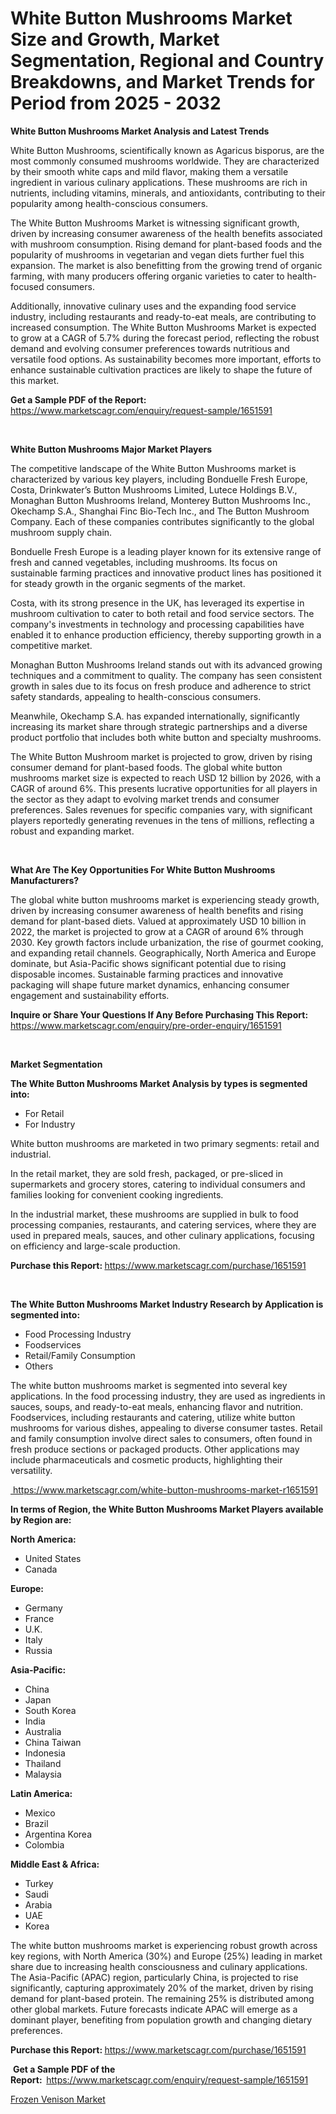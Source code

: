 <p><h1>White Button Mushrooms Market Size and Growth, Market Segmentation, Regional and Country Breakdowns, and Market Trends for Period from 2025 -  2032</h1></p><p><strong>White Button Mushrooms Market Analysis and Latest Trends</strong></p>
<p><p>White Button Mushrooms, scientifically known as Agaricus bisporus, are the most commonly consumed mushrooms worldwide. They are characterized by their smooth white caps and mild flavor, making them a versatile ingredient in various culinary applications. These mushrooms are rich in nutrients, including vitamins, minerals, and antioxidants, contributing to their popularity among health-conscious consumers.</p><p>The White Button Mushrooms Market is witnessing significant growth, driven by increasing consumer awareness of the health benefits associated with mushroom consumption. Rising demand for plant-based foods and the popularity of mushrooms in vegetarian and vegan diets further fuel this expansion. The market is also benefitting from the growing trend of organic farming, with many producers offering organic varieties to cater to health-focused consumers.</p><p>Additionally, innovative culinary uses and the expanding food service industry, including restaurants and ready-to-eat meals, are contributing to increased consumption. The White Button Mushrooms Market is expected to grow at a CAGR of 5.7% during the forecast period, reflecting the robust demand and evolving consumer preferences towards nutritious and versatile food options. As sustainability becomes more important, efforts to enhance sustainable cultivation practices are likely to shape the future of this market.</p></p>
<p><strong>Get a Sample PDF of the Report:&nbsp;</strong> <a href="https://www.marketscagr.com/enquiry/request-sample/1651591?utm_campaign=1895&utm_medium=2&utm_source=Github&utm_content=ia&utm_term=14022025&utm_id=white-button-mushrooms">https://www.marketscagr.com/enquiry/request-sample/1651591</a></p>
<p>&nbsp;</p>
<p><strong>White Button Mushrooms Major Market Players</strong></p>
<p><p>The competitive landscape of the White Button Mushrooms market is characterized by various key players, including Bonduelle Fresh Europe, Costa, Drinkwater’s Button Mushrooms Limited, Lutece Holdings B.V., Monaghan Button Mushrooms Ireland, Monterey Button Mushrooms Inc., Okechamp S.A., Shanghai Finc Bio-Tech Inc., and The Button Mushroom Company. Each of these companies contributes significantly to the global mushroom supply chain.</p><p>Bonduelle Fresh Europe is a leading player known for its extensive range of fresh and canned vegetables, including mushrooms. Its focus on sustainable farming practices and innovative product lines has positioned it for steady growth in the organic segments of the market.</p><p>Costa, with its strong presence in the UK, has leveraged its expertise in mushroom cultivation to cater to both retail and food service sectors. The company's investments in technology and processing capabilities have enabled it to enhance production efficiency, thereby supporting growth in a competitive market.</p><p>Monaghan Button Mushrooms Ireland stands out with its advanced growing techniques and a commitment to quality. The company has seen consistent growth in sales due to its focus on fresh produce and adherence to strict safety standards, appealing to health-conscious consumers. </p><p>Meanwhile, Okechamp S.A. has expanded internationally, significantly increasing its market share through strategic partnerships and a diverse product portfolio that includes both white button and specialty mushrooms. </p><p>The White Button Mushroom market is projected to grow, driven by rising consumer demand for plant-based foods. The global white button mushrooms market size is expected to reach USD 12 billion by 2026, with a CAGR of around 6%. This presents lucrative opportunities for all players in the sector as they adapt to evolving market trends and consumer preferences. Sales revenues for specific companies vary, with significant players reportedly generating revenues in the tens of millions, reflecting a robust and expanding market.</p></p>
<p>&nbsp;</p>
<p><strong>What Are The Key Opportunities For White Button Mushrooms Manufacturers?</strong></p>
<p><p>The global white button mushrooms market is experiencing steady growth, driven by increasing consumer awareness of health benefits and rising demand for plant-based diets. Valued at approximately USD 10 billion in 2022, the market is projected to grow at a CAGR of around 6% through 2030. Key growth factors include urbanization, the rise of gourmet cooking, and expanding retail channels. Geographically, North America and Europe dominate, but Asia-Pacific shows significant potential due to rising disposable incomes. Sustainable farming practices and innovative packaging will shape future market dynamics, enhancing consumer engagement and sustainability efforts.</p></p>
<p><strong>Inquire or Share Your Questions If Any Before Purchasing This Report:</strong> <a href="https://www.marketscagr.com/enquiry/pre-order-enquiry/1651591?utm_campaign=1895&utm_medium=2&utm_source=Github&utm_content=ia&utm_term=14022025&utm_id=white-button-mushrooms">https://www.marketscagr.com/enquiry/pre-order-enquiry/1651591</a></p>
<p>&nbsp;</p>
<p><strong>Market Segmentation</strong></p>
<p><strong>The White Button Mushrooms Market Analysis by types is segmented into:</strong></p>
<p><ul><li>For Retail</li><li>For Industry</li></ul></p>
<p><p>White button mushrooms are marketed in two primary segments: retail and industrial. </p><p>In the retail market, they are sold fresh, packaged, or pre-sliced in supermarkets and grocery stores, catering to individual consumers and families looking for convenient cooking ingredients. </p><p>In the industrial market, these mushrooms are supplied in bulk to food processing companies, restaurants, and catering services, where they are used in prepared meals, sauces, and other culinary applications, focusing on efficiency and large-scale production.</p></p>
<p><strong>Purchase this Report:&nbsp;</strong><a href="https://www.marketscagr.com/purchase/1651591?utm_campaign=1895&utm_medium=2&utm_source=Github&utm_content=ia&utm_term=14022025&utm_id=white-button-mushrooms">https://www.marketscagr.com/purchase/1651591</a></p>
<p>&nbsp;</p>
<p><strong>The White Button Mushrooms Market Industry Research by Application is segmented into:</strong></p>
<p><ul><li>Food Processing Industry</li><li>Foodservices</li><li>Retail/Family Consumption</li><li>Others</li></ul></p>
<p><p>The white button mushrooms market is segmented into several key applications. In the food processing industry, they are used as ingredients in sauces, soups, and ready-to-eat meals, enhancing flavor and nutrition. Foodservices, including restaurants and catering, utilize white button mushrooms for various dishes, appealing to diverse consumer tastes. Retail and family consumption involve direct sales to consumers, often found in fresh produce sections or packaged products. Other applications may include pharmaceuticals and cosmetic products, highlighting their versatility.</p></p>
<p><a href="https://www.marketscagr.com/white-button-mushrooms-market-r1651591?utm_campaign=1895&utm_medium=2&utm_source=Github&utm_content=ia&utm_term=14022025&utm_id=white-button-mushrooms">&nbsp;https://www.marketscagr.com/white-button-mushrooms-market-r1651591</a></p>
<p><strong>In terms of Region, the White Button Mushrooms Market Players available by Region are:</strong></p>
<p>
    <p> <strong> North America: </strong>
        <ul>
            <li>United States</li>
            <li>Canada</li>
        </ul>
        </p> 
    <p> <strong> Europe: </strong>
        <ul>
            <li>Germany</li>
            <li>France</li>
            <li>U.K.</li>
            <li>Italy</li>
            <li>Russia</li>
        </ul>
        </p> 
    <p> <strong> Asia-Pacific: </strong>
        <ul>
            <li>China</li>
            <li>Japan</li>
            <li>South Korea</li>
            <li>India</li>
            <li>Australia</li>
            <li>China Taiwan</li>
            <li>Indonesia</li>
            <li>Thailand</li>
            <li>Malaysia</li>
        </ul>
        </p> 
    <p> <strong> Latin America: </strong>
        <ul>
            <li>Mexico</li>
            <li>Brazil</li>
            <li>Argentina Korea</li>
            <li>Colombia</li>
        </ul>
        </p> 
    <p> <strong> Middle East & Africa: </strong>
        <ul>
            <li>Turkey</li>
            <li>Saudi</li>
            <li>Arabia</li>
            <li>UAE</li>
            <li>Korea</li>
        </ul>
    </p>
    </p>
<p><p>The white button mushrooms market is experiencing robust growth across key regions, with North America (30%) and Europe (25%) leading in market share due to increasing health consciousness and culinary applications. The Asia-Pacific (APAC) region, particularly China, is projected to rise significantly, capturing approximately 20% of the market, driven by rising demand for plant-based protein. The remaining 25% is distributed among other global markets. Future forecasts indicate APAC will emerge as a dominant player, benefiting from population growth and changing dietary preferences.</p></p>
<p><strong>Purchase this Report: </strong><a href="https://www.marketscagr.com/purchase/1651591?utm_campaign=1895&utm_medium=2&utm_source=Github&utm_content=ia&utm_term=14022025&utm_id=white-button-mushrooms">https://www.marketscagr.com/purchase/1651591</a></p>
<p>&nbsp;<strong>Get a Sample PDF of the Report:&nbsp;&nbsp;</strong><a href="https://www.marketscagr.com/enquiry/request-sample/1651591?utm_campaign=1895&utm_medium=2&utm_source=Github&utm_content=ia&utm_term=14022025&utm_id=white-button-mushrooms">https://www.marketscagr.com/enquiry/request-sample/1651591</a></p>
<p><strong></strong></p>
<p><p><a href="https://github.com/mahnoor2003/Market-Research-Report-List-7/blob/main/frozen-venison-market.md?utm_campaign=1895&utm_medium=2&utm_source=Github&utm_content=ia&utm_term=14022025&utm_id=white-button-mushrooms">Frozen Venison Market</a></p></p>